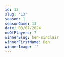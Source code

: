 ```yaml
---
id: 13
slug: '13'
season: 1
seasonGame: 13
date: 03/07/2024
noOfPlayers: 7
winnerSlug: ben-sinclair
winnerFirstName: Ben
winnerImage: ''
---
```

